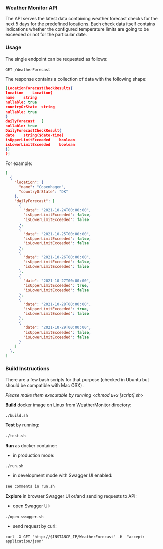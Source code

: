 ### Weather Monitor API
The API serves the latest data containing weather forecast checks for the next 5 days for the predefined locations.
Each check data itself contains indications whether the configured temperature limits are going to be exceeded or not for the particular date.

### Usage
The single endpoint can be requested as follows:

#### 
    GET /WeatherForecast 

The response contains a collection of data with the following shape:

````json
[LocationForecastCheckResults{
location	Location{
name	string
nullable: true
countryOrState	string
nullable: true
}
dailyForecast	[
nullable: true
DailyForecastCheckResult{
date	string($date-time)
isUpperLimitExceeded	boolean
isLowerLimitExceeded	boolean
}]
}]
````
For example:
````json
[
  {
    "location": {
      "name": "Copenhagen",
      "countryOrState": "DK"
    },
    "dailyForecast": [
      {
        "date": "2021-10-24T00:00:00",
        "isUpperLimitExceeded": false,
        "isLowerLimitExceeded": false
      },
      {
        "date": "2021-10-25T00:00:00",
        "isUpperLimitExceeded": false,
        "isLowerLimitExceeded": false
      },
      {
        "date": "2021-10-26T00:00:00",
        "isUpperLimitExceeded": false,
        "isLowerLimitExceeded": false
      },
      {
        "date": "2021-10-27T00:00:00",
        "isUpperLimitExceeded": true,
        "isLowerLimitExceeded": false
      },
      {
        "date": "2021-10-28T00:00:00",
        "isUpperLimitExceeded": true,
        "isLowerLimitExceeded": false
      },
      {
        "date": "2021-10-29T00:00:00",
        "isUpperLimitExceeded": false,
        "isLowerLimitExceeded": false
      }
    ]
  },
]
````

### Build Instructions

There are a few bash scripts for that purpose (checked in Ubuntu but should be compatible with Mac OSX).

_Please make them executable by running <chmod u+x [script].sh>_ 

**[Build](build.sh)** docker image on Linux from WeatherMonitor directory:
####
    ./build.sh

**Test** by running:
####
    ./test.sh

**Run** as docker container:
- in production mode:
####
    ./run.sh
- in development mode with Swagger UI enabled:
####
    see comments in run.sh

**Explore** in browser Swagger UI or/and sending requests to API:
- open Swagger UI:
####
    ./open-swagger.sh

- send request by curl:
####
    curl -X GET "http://$INSTANCE_IP/WeatherForecast" -H  "accept: application/json"
